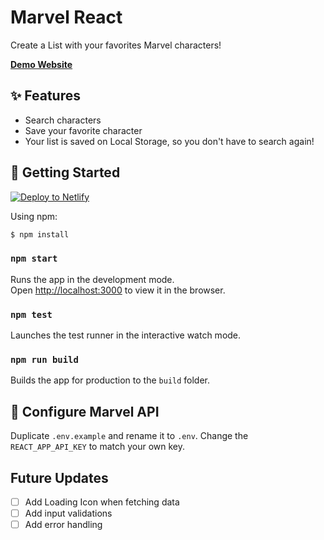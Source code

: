 # Marvel React

Create a List with your favorites Marvel characters!

[**Demo Website**](https://marvel-react-list.netlify.app/)

## ✨ Features

- Search characters
- Save your favorite character
- Your list is saved on Local Storage, so you don't have to search again!

## 🚀 Getting Started

[![Deploy to Netlify](https://www.netlify.com/img/deploy/button.svg)](https://app.netlify.com/start/deploy?repository=https://github.com/lcandiago/marvel-react)

Using npm:

```bash
$ npm install
```

### `npm start`

Runs the app in the development mode.<br />
Open [http://localhost:3000](http://localhost:3000) to view it in the browser.

### `npm test`

Launches the test runner in the interactive watch mode.<br />

### `npm run build`

Builds the app for production to the `build` folder.<br />

## 📝 Configure Marvel API

Duplicate `.env.example` and rename it to `.env`.
Change the `REACT_APP_API_KEY` to match your own key.

## Future Updates

- [ ] Add Loading Icon when fetching data
- [ ] Add input validations
- [ ] Add error handling
